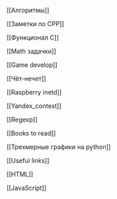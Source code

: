 [[Алгоритмы]]

[[Заметки по CPP]]

[[Функционал C]]

[[Math задачки]]

[[Game develop]]

[[Чёт-нечет]]

[[Raspberry inetd]]

[[Yandex_contest]]

[[Regexp]]

[[Books to read]]

[[Трехмерные графики на python]]

[[Useful links]]

[[HTML]]

[[JavaScript]]